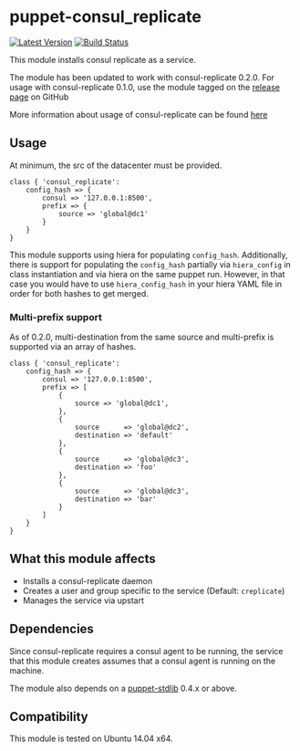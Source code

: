 puppet-consul_replicate
=======================
[![Latest Version](http://img.shields.io/github/release/Cimpress-MCP/puppet-consul_replicate.svg?style=flat-square)][release]
[![Build Status](http://img.shields.io/travis/Cimpress-MCP/puppet-consul_replicate.svg?style=flat-square)][travis]


[release]: https://github.com/Cimpress-MCP/puppet-consul_replicate/releases
[travis]: https://travis-ci.org/Cimpress-MCP/puppet-consul_replicate



This module installs consul replicate as a service.

The module has been updated to work with consul-replicate 0.2.0. For usage with consul-replicate 0.1.0, use the module tagged on the [release page](https://github.com/Cimpress-MCP/puppet-consul_replicate/releases) on GitHub

More information about usage of consul-replicate can be found [here](https://github.com/hashicorp/consul-replicate)

Usage
-----

At minimum, the src of the datacenter must be provided.

```puppet
class { 'consul_replicate':
	config_hash => {
		consul => '127.0.0.1:8500',
		prefix => {
			source => 'global@dc1'
		}
	}
}
```

This module supports using hiera for populating `config_hash`. Additionally, there is support for populating the `config_hash` partially via `hiera_config` in class instantiation and via hiera on the same puppet run. However, in that case you would have to use `hiera_config_hash` in your hiera YAML file in order for both hashes to get merged.

### Multi-prefix support

As of 0.2.0, multi-destination from the same source and multi-prefix is supported via an array of hashes.

```puppet
class { 'consul_replicate':
	config_hash => {
		consul => '127.0.0.1:8500',
		prefix => [
			{
				source => 'global@dc1',
			},
			{
				source      => 'global@dc2',
				destination => 'default'
			},
			{
				source      => 'global@dc3',
				destination => 'foo'
			},
			{
				source      => 'global@dc3',
				destination => 'bar'
			}
		]
	}
}
```

What this module affects
------------------------

* Installs a consul-replicate daemon
* Creates a user and group specific to the service (Default: `creplicate`)
* Manages the service via upstart

Dependencies
------------

Since consul-replicate requires a consul agent to be running, the service that this module creates assumes that a consul agent is running on the machine.

The module also depends on a [puppet-stdlib](https://github.com/puppetlabs/puppetlabs-stdlib) 0.4.x or above.

Compatibility
-------------

This module is tested on Ubuntu 14.04 x64.
